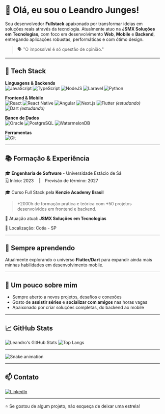# 👋 Olá, eu sou o Leandro Junges!

Sou desenvolvedor **Fullstack** apaixonado por transformar ideias em soluções reais através da tecnologia. Atualmente atuo na **JSMX Soluções em Tecnologias**, com foco em desenvolvimento **Web**, **Mobile** e **Backend**, entregando aplicações robustas, performáticas e com ótimo design.

> 🗣 "O impossível é só questão de opinião."

---

## 🚀 Tech Stack

**Linguagens & Backends**  
![JavaScript](https://img.shields.io/badge/-JavaScript-F7DF1E?style=flat&logo=javascript&logoColor=black)
![TypeScript](https://img.shields.io/badge/-TypeScript-3178C6?style=flat&logo=typescript&logoColor=white)
![NodeJS](https://img.shields.io/badge/-Node.js-339933?style=flat&logo=node.js&logoColor=white)
![Laravel](https://img.shields.io/badge/-Laravel-FF2D20?style=flat&logo=laravel&logoColor=white)
![Python](https://img.shields.io/badge/-Python-3776AB?style=flat&logo=python&logoColor=white)

**Frontend & Mobile**  
![React](https://img.shields.io/badge/-React-61DAFB?style=flat&logo=react&logoColor=black)
![React Native](https://img.shields.io/badge/-React%20Native-61DAFB?style=flat&logo=react&logoColor=black)
![Angular](https://img.shields.io/badge/-Angular-DD0031?style=flat&logo=angular&logoColor=white)
![Next.js](https://img.shields.io/badge/-Next.js-000000?style=flat&logo=next.js)
![Flutter](https://img.shields.io/badge/-Flutter-02569B?style=flat&logo=flutter&logoColor=white) *(estudando)*  
![Dart](https://img.shields.io/badge/-Dart-0175C2?style=flat&logo=dart&logoColor=white) *(estudando)*

**Banco de Dados**  
![Oracle](https://img.shields.io/badge/-Oracle-F80000?style=flat&logo=oracle&logoColor=white)
![PostgreSQL](https://img.shields.io/badge/-PostgreSQL-4169E1?style=flat&logo=postgresql&logoColor=white)
![WatermelonDB](https://img.shields.io/badge/-WatermelonDB-FF4A00?style=flat&logo=github&logoColor=white)

**Ferramentas**  
![Git](https://img.shields.io/badge/-Git-F05032?style=flat&logo=git&logoColor=white)

---

## 📚 Formação & Experiência

🎓 **Engenharia de Software** - Universidade Estácio de Sá  
🗓️ Início: 2023 &nbsp;&nbsp;&nbsp;|&nbsp;&nbsp;&nbsp; Previsão de término: 2027

🎓 Curso Full Stack pela **Kenzie Academy Brasil**  
> +2000h de formação prática e teórica com +50 projetos desenvolvidos em frontend e backend.

💼 Atuação atual: **JSMX Soluções em Tecnologias**

📍 Localização: Cotia - SP

---

## 🧠 Sempre aprendendo

Atualmente explorando o universo **Flutter/Dart** para expandir ainda mais minhas habilidades em desenvolvimento mobile.

---

## 🎯 Um pouco sobre mim

- Sempre aberto a novos projetos, desafios e conexões
- Gosto de **assistir séries** e **socializar com amigos** nas horas vagas
- Apaixonado por criar soluções completas, do backend ao mobile

---

## 📈 GitHub Stats

![Leandro's GitHub Stats](https://github-readme-stats.vercel.app/api?username=LeandroJunges&show_icons=true&theme=tokyonight)
![Top Langs](https://github-readme-stats.vercel.app/api/top-langs/?username=LeandroJunges&layout=compact&theme=tokyonight)

---

![Snake animation](https://github.com/seu-usuário-aqui/seu-usuário-aqui/blob/output/github-contribution-grid-snake.svg)

---

## 📫 Contato

[![LinkedIn](https://img.shields.io/badge/-LinkedIn-0077B5?style=flat&logo=linkedin&logoColor=white)](https://www.linkedin.com/in/leandro-junges/)

---

⭐ Se gostou de algum projeto, não esqueça de deixar uma estrela!
